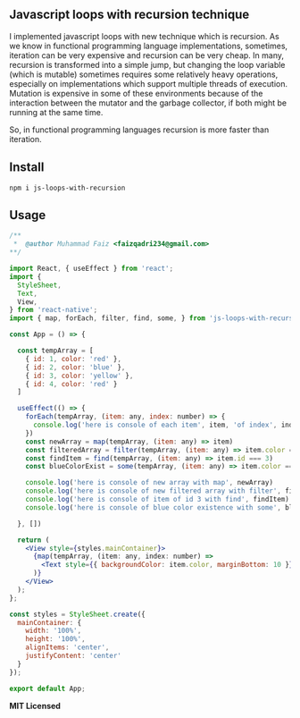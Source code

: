 ## Javascript loops with recursion technique

I implemented javascript loops with new technique which is recursion. 
As we know in functional programming language implementations, sometimes, iteration can be very expensive and recursion can be very cheap. In many, recursion is transformed into a simple jump, but changing the loop variable (which is mutable) sometimes requires some relatively heavy operations, especially on implementations which support multiple threads of execution. Mutation is expensive in some of these environments because of the interaction between the mutator and the garbage collector, if both might be running at the same time.

So, in functional programming languages recursion is more faster than iteration.

## Install

```shell
npm i js-loops-with-recursion
```

## Usage

```jsx
/**
 *  @author Muhammad Faiz <faizqadri234@gmail.com>
**/

import React, { useEffect } from 'react';
import {
  StyleSheet,
  Text,
  View,
} from 'react-native';
import { map, forEach, filter, find, some, } from 'js-loops-with-recursion';

const App = () => {

  const tempArray = [
    { id: 1, color: 'red' },
    { id: 2, color: 'blue' },
    { id: 3, color: 'yellow' },
    { id: 4, color: 'red' }
  ]

  useEffect(() => {
    forEach(tempArray, (item: any, index: number) => {
      console.log('here is console of each item', item, 'of index', index)
    })
    const newArray = map(tempArray, (item: any) => item)
    const filteredArray = filter(tempArray, (item: any) => item.color === 'red')
    const findItem = find(tempArray, (item: any) => item.id === 3)
    const blueColorExist = some(tempArray, (item: any) => item.color === 'blue')

    console.log('here is console of new array with map', newArray)
    console.log('here is console of new filtered array with filter', filteredArray)
    console.log('here is console of item of id 3 with find', findItem)
    console.log('here is console of blue color existence with some', blueColorExist)

  }, [])

  return (
    <View style={styles.mainContainer}>
      {map(tempArray, (item: any, index: number) =>
        <Text style={{ backgroundColor: item.color, marginBottom: 10 }}>{item.color}</Text>
      )}
    </View>
  );
};

const styles = StyleSheet.create({
  mainContainer: {
    width: '100%',
    height: '100%',
    alignItems: 'center',
    justifyContent: 'center'
  }
});

export default App;

```

**MIT Licensed**